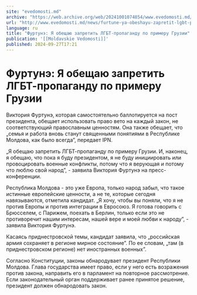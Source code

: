 ```yaml
---
site: "evedomosti.md"
archive: "https://web.archive.org/web/20241001074854/www.evedomosti.md/news/furtune-ya-obeshayu-zapretit-lgbt-propagandu-po-primeru-gruz"
url: "http://www.evedomosti.md/news/furtune-ya-obeshayu-zapretit-lgbt-propagandu-po-primeru-gruz"
language: ru
title: "Фуртунэ: Я обещаю запретить ЛГБТ-пропаганду по примеру Грузии"
publication: '[[Moldavskie Vedomosti]]'
published: 2024-09-27T17:21
---
```


# Фуртунэ: Я обещаю запретить ЛГБТ-пропаганду по примеру Грузии

Виктория Фуртунэ, которая самостоятельно баллотируется на пост президента, обещает использовать право вето на каждый закон, не соответствующий православным ценностям. Она также обещает, что „семья и работа вновь станут священными понятиями в Республике Молдова, как было всегда”, передает IPN.

„Я обещаю запретить ЛГБТ-пропаганду по примеру Грузии. И, наконец, я обещаю, что пока я буду президентом, я не буду инициировать или провоцировать военные конфликты, потому что я верующая и потому что люблю свой народ”, - заявила Виктория Фуртунэ на пресс-конференции.

Республика Молдова - это уже Европа, только народ забыл, что такое истинные европейские ценности, а не те, которые сегодня навязываются, отметила кандидат. „Я хочу, чтобы вы поняли, что я не против Европы и против интеграции в Евросоюз. Я готова говорить с Брюсселем, с Парижем, поехать в Берлин, только если это не противоречит нашим интересам, нашей вере и моей любви к народу”, - заявила Виктория Фуртунэ.

Касаясь приднестровской темы, кандидат заявила, что „российская армия сохраняет в регионе мирное состояние”. По ее словам, „там (в приднестровском регионе) нет иностранных военных”.

Согласно Конституции, законы обнародувает президент Республики Молдова. Глава государства имеет право, если у него есть возражения против закона, направить его в парламент на повторное рассмотрение. Если законодательный орган поддерживает ранее принятое решение, президент должен обнародовать закон.